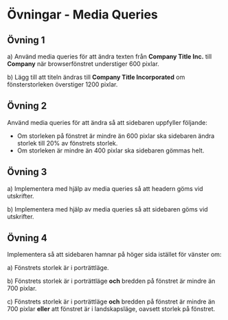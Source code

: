 # Övningar - Media Queries

## Övning 1
a) Använd media queries för att ändra texten från **Company Title Inc.** till **Company** 
när browserfönstret understiger 600 pixlar.

b) Lägg till att titeln ändras till **Company Title Incorporated** om fönsterstorleken 
överstiger 1200 pixlar.

## Övning 2

Använd media queries för att ändra så att sidebaren uppfyller följande:
* Om storleken på fönstret är mindre än 600 pixlar ska sidebaren ändra storlek till 20% av fönstrets storlek.
* Om storleken är mindre än 400 pixlar ska sidebaren gömmas helt.

## Övning 3

a) Implementera med hjälp av media queries så att headern göms vid utskrifter.

b) Implementera med hjälp av media queries så att sidebaren göms vid utskrifter.

## Övning 4
Implementera så att sidebaren hamnar på höger sida istället för vänster om:

a) Fönstrets storlek är i porträttläge.

b) Fönstrets storlek är i porträttläge **och** bredden på fönstret är mindre än 700 pixlar.

c) Fönstrets storlek är i porträttläge **och** bredden på fönstret är mindre än 700 pixlar **eller** att fönstret är i landskapsläge, oavsett storlek på fönstret.
